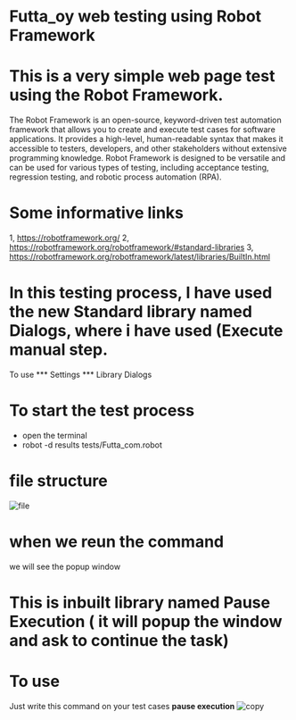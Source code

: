 # Futta_oy web testing using Robot Framework
# This is a very simple web page test using the Robot Framework.
The Robot Framework is an open-source, keyword-driven test automation framework that allows you to create and execute test cases for software applications. It provides a high-level, human-readable syntax that makes it accessible to testers, developers, and other stakeholders without extensive programming knowledge. Robot Framework is designed to be versatile and can be used for various types of testing, including acceptance testing, regression testing, and robotic process automation (RPA).
# Some informative links 
1, https://robotframework.org/
2, https://robotframework.org/robotframework/#standard-libraries
3, https://robotframework.org/robotframework/latest/libraries/BuiltIn.html

# In this testing process, I have used the new Standard library named Dialogs, where i have used (Execute manual step.
To use 
*** Settings ***
Library             Dialogs
# To start the test process 
- open the terminal
- robot -d results tests/Futta_com.robot

# file structure

![file](https://github.com/shantosh123/Futta_oy/assets/75415500/030e282c-2cb4-4797-8e5a-f5a8709c8bc8)

# when we reun the command 
we will see the popup window 




# This is inbuilt library named Pause Execution ( it will popup the window and ask to continue the task) 
# To use 
Just write this command on your test cases
**pause execution**
![copy](https://github.com/shantosh123/Futta_oy/assets/75415500/d328e62e-bd22-48b6-ac0d-ca3bed2c6cc6)
